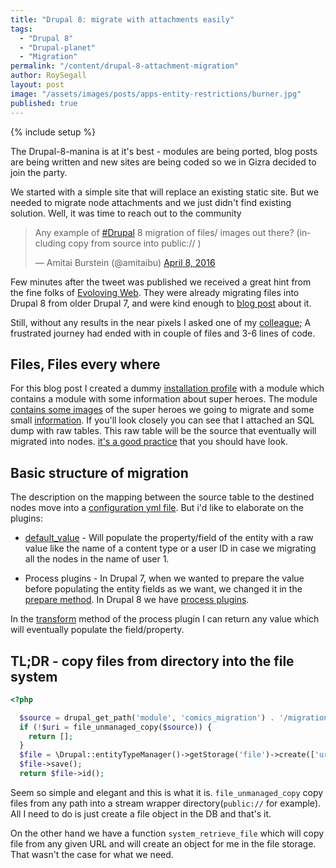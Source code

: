 ```yaml
---
title: "Drupal 8: migrate with attachments easily"
tags:
  - "Drupal 8"
  - "Drupal-planet"
  - "Migration"
permalink: "/content/drupal-8-attachment-migration"
author: RoySegall
layout: post
image: "/assets/images/posts/apps-entity-restrictions/burner.jpg"
published: true
---
```


{% include setup %}

The Drupal-8-manina is at it's best - modules are being ported, blog posts are
being written and new sites are being coded so we in Gizra decided to join the
party.

We started with a simple site that will replace an existing static site. But we needed
to migrate node attachments and we just didn't find existing solution. Well,
it was time to reach out to the community

<!-- more -->

<blockquote class="twitter-tweet" data-lang="en"><p lang="en" dir="ltr">Any
example of <a href="https://twitter.com/hashtag/Drupal?src=hash">#Drupal</a> 8
migration of files/ images out there? (including copy from source into public:// )
</p>&mdash; Amitai Burstein (@amitaibu) <a href="https://twitter.com/amitaibu/status/718441947325677569">April 8, 2016</a></blockquote>
<script async src="//platform.twitter.com/widgets.js" charset="utf-8"></script>

Few minutes after the tweet was published we received a great hint from the fine folks of
[Evoloving Web](https://evolvingweb.ca/). They were already migrating files into Drupal 8
from older Drupal 7, and were kind enough to [blog post](https://evolvingweb.ca/blog/bringing-files-along-for-ride-to-d8) about it.

Still, without any results in the near pixels I asked one of my
[colleague‏‏‏‏](https://twitter.com/jsacksick); A frustrated journey had ended with
in couple of files and 3-6 lines of code.

## Files, Files every where
For this blog post I created a dummy [installation profile](https://github.com/RoySegall/comics_migration)
with a module which contains a module with some information about super heroes.
The module [contains some images](https://github.com/RoySegall/comics_migration/tree/master/web/modules/custom/comics_migration/migration_assets/images)
of the super heroes we going to migrate and some small [information](https://github.com/RoySegall/comics_migration/blob/master/web/modules/custom/comics_migration/migration_assets/heroes.csv).
If you'll look closely you can see that I attached an SQL dump with raw tables.
This raw table will be the source that eventually will migrated into nodes.
[it's a good practice](http://www.gizra.com/content/migration-best-practices/)
that you should have look.

## Basic structure of migration

The description on the mapping between the source table to the destined nodes
move into a [configuration yml file](https://github.com/RoySegall/comics_migration/blob/master/web/modules/custom/comics_migration/config/install/migrate.migration.superheroes.yml).
But i'd like to elaborate on the plugins:

* [default_value](https://github.com/RoySegall/comics_migration/blob/master/web/modules/custom/comics_migration/config/install/migrate.migration.superheroes.yml#L12) -
Will populate the property/field of the entity with a raw value like the name of
a content type or a user ID in case we migrating all the nodes in the name of
user 1.

* Process plugins - In Drupal 7, when we wanted to prepare the value before
populating the entity fields as we want, we changed it in the
[prepare method](https://github.com/openscholar/openscholar/blob/SCHOLAR-3.x/openscholar/modules/os/modules/os_migrate_demo/handlers/node/project.inc#L33-L38).
In Drupal 8 we have [process plugins](https://github.com/RoySegall/comics_migration/blob/master/config/install/migrate.migration.superheroes.yml#L20).

In the [transform](https://github.com/RoySegall/comics_migration/blob/master/web/modules/custom/comics_migration/src/Plugin/migrate/process/FileImport.php#L21)
method of the process plugin I can return any value which will eventually
populate the field/property.

## TL;DR - copy files from directory into the file system

```php
<?php

  $source = drupal_get_path('module', 'comics_migration') . '/migration_assets/images/' . $value;
  if (!$uri = file_unmanaged_copy($source)) {
    return [];
  }
  $file = \Drupal::entityTypeManager()->getStorage('file')->create(['uri' => $uri]);
  $file->save();
  return $file->id();
```

Seem so simple and elegant and this is what it is. `file_unmanaged_copy` copy
files from any path into a stream wrapper directory(`public://` for example).
All I need to do is just create a file object in the DB and that's it.

On the other hand we have a function `system_retrieve_file` which will copy file
from any given URL and will create an object for me in the file storage. That
wasn't the case for what we need.
